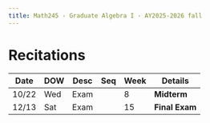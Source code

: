 ```yaml
---
title: Math245 - Graduate Algebra I - AY2025-2026 fall
---
```


# **Recitations**
  

  | Date  | DOW | Desc | Seq | Week | Details        |
  |-------|-----|------|-----|------|----------------|
  | 10/22 | Wed | Exam |     | 8    | **Midterm**    |
  | 12/13 | Sat | Exam |     | 15   | **Final Exam** |
